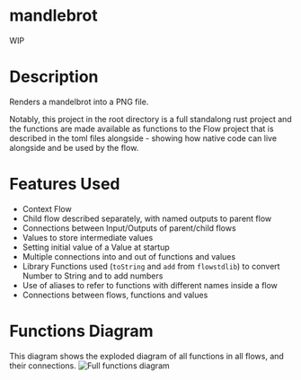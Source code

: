 mandlebrot
==

WIP

Description
===
Renders a mandelbrot into a PNG file.

Notably, this project in the root directory is a full standalong rust project
and the functions are made available as functions to the Flow project that is described 
in the toml files alongside - showing how native code can live alongside and be used by 
the flow.

Features Used
===
* Context Flow
* Child flow described separately, with named outputs to parent flow
* Connections between Input/Outputs of parent/child flows
* Values to store intermediate values
* Setting initial value of a Value at startup
* Multiple connections into and out of functions and values
* Library Functions used (`toString` and `add` from `flowstdlib`) to convert Number to String and to add numbers
* Use of aliases to refer to functions with different names inside a flow
* Connections between flows, functions and values

Functions Diagram
===
This diagram shows the exploded diagram of all functions in all flows, and their connections.
![Full functions diagram](functions.dot.png)